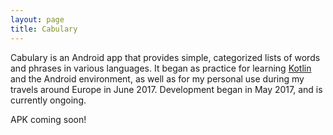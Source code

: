 ```yaml
---
layout: page
title: Cabulary
---
```


Cabulary is an Android app that provides simple, categorized lists of words and phrases in various languages. It began as practice for learning [Kotlin](https://kotlinlang.org/) and the Android environment, as well as for my personal use during my travels around Europe in June 2017. Development began in May 2017, and is currently ongoing.

APK coming soon!
